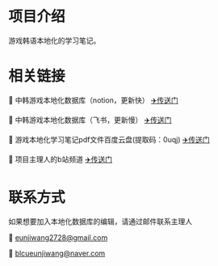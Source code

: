 # 项目介绍

游戏韩语本地化的学习笔记。


# 相关链接

🫧 中韩游戏本地化数据库（notion，更新快） [✈️传送门](https://hohodaily.notion.site/469632e673764a45910bac3769643aca?pvs=4)

🫧 中韩游戏本地化数据库（飞书，更新慢） [✈️传送门](https://lal3tke71s.feishu.cn/wiki/wikcnA3nn46D5EtKT3YI7plqOdb)

🫧 游戏本地化学习笔记pdf文件百度云盘(提取码：0uqj)  [✈️传送门](https://pan.baidu.com/s/1iBTXfLD8QCMpJl6ZK-WvUQ?pwd=0uqj) 

🫧 项目主理人的b站频道 [✈️传送门](https://space.bilibili.com/14659237)


# 联系方式

如果想要加入本地化数据库的编辑，请通过邮件联系主理人

📮 eunjiwang2728@gmail.com

📮 blcueunjiwang@naver.com
